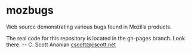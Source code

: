 mozbugs
=======

Web source demonstrating various bugs found in Mozilla products.

The real code for this repository is located in the gh-pages branch.
Look there.
 -- C. Scott Ananian <cscott@cscott.net>
